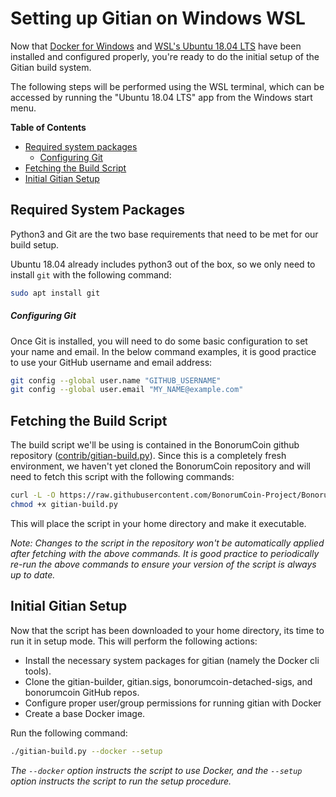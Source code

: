 Setting up Gitian on Windows WSL
=================================

Now that [Docker for Windows](./docker-setup-windows.md) and [WSL's Ubuntu 18.04 LTS](./wsl-setup-windows.md) have been installed and configured properly, you're ready to do the initial setup of the Gitian build system.

The following steps will be performed using the WSL terminal, which can be accessed by running the "Ubuntu 18.04 LTS" app from the Windows start menu.

<!-- markdown-toc start -->
**Table of Contents**

- [Required system packages](#required-system-packages)
    - [Configuring Git](#configuring-git)
- [Fetching the Build Script](#fetching-the-build-script)
- [Initial Gitian Setup](#initial-gitian-setup)

<!-- markdown-toc end -->

Required System Packages
-------------------------

Python3 and Git are the two base requirements that need to be met for our build setup.

Ubuntu 18.04 already includes python3 out of the box, so we only need to install `git` with the following command:

```bash
sudo apt install git
```

##### Configuring Git

Once Git is installed, you will need to do some basic configuration to set your name and email. In the below command examples, it is good practice to use your GitHub username and email address:

```bash
git config --global user.name "GITHUB_USERNAME"
git config --global user.email "MY_NAME@example.com"
```

Fetching the Build Script
--------------------------

The build script we'll be using is contained in the BonorumCoin github repository ([contrib/gitian-build.py](https://github.com/bonorumcoin-project/bonorumcoin/blob/master/contrib/gitian-build.py)). Since this is a completely fresh environment, we haven't yet cloned the BonorumCoin repository and will need to fetch this script with the following commands:

```bash
curl -L -O https://raw.githubusercontent.com/BonorumCoin-Project/BonorumCoin/master/contrib/gitian-build.py
chmod +x gitian-build.py
```

This will place the script in your home directory and make it executable.

*Note: Changes to the script in the repository won't be automatically applied after fetching with the above commands. It is good practice to periodically re-run the above commands to ensure your version of the script is always up to date.*

Initial Gitian Setup
-------------------------

Now that the script has been downloaded to your home directory, its time to run it in setup mode. This will perform the following actions:

- Install the necessary system packages for gitian (namely the Docker cli tools).
- Clone the gitian-builder, gitian.sigs, bonorumcoin-detached-sigs, and bonorumcoin GitHub repos.
- Configure proper user/group permissions for running gitian with Docker
- Create a base Docker image.

Run the following command:

```bash
./gitian-build.py --docker --setup
```
*The `--docker` option instructs the script to use Docker, and the `--setup` option instructs the script to run the setup procedure.*

